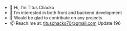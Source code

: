 - 👋 Hi, I’m Titus Chacko
- 👀 I’m interested in both front and backend development 
- 💞️ Would be glad to contribute on any projects
- 📫 Reach me at: tituschacko70@gmail.com
Update 196


<!---
titushere/titushere is a ✨ special ✨ repository because its `README.md` (this file) appears on your GitHub profile.
You can click the Preview link to take a look at your changes.
--->
